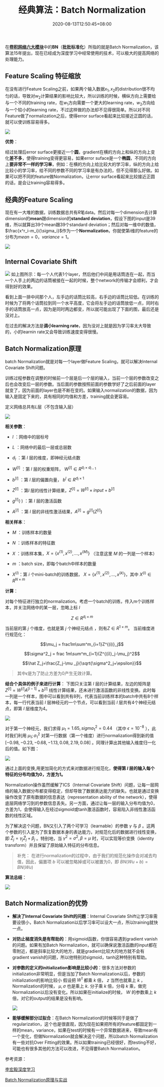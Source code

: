 ﻿---
title: "经典算法：Batch Normalization"
date: 2020-08-13T12:50:45+08:00



summary: 在[**卷积网络六大模块**](https://aimoon.top/2020/06/convolutional1/#%E5%8D%B7%E7%A7%AF%E7%A5%9E%E7%BB%8F%E7%BD%91%E7%BB%9C)中的**BN**（**批批标准化**）所指的就是Batch Normalization，该算法15年提出，现在已经成为深度学习中经常使用的技术，可以极大的提高网络的处理能力。


tags: 
    - Batch Normalization
    - 算法
categories: 
    - 深度学习
featuredImage: "https://img-blog.csdnimg.cn/20200813125930659.png"
featuredImagePreview: "https://img-blog.csdnimg.cn/20200813125930659.png"
---




在[**卷积网络六大模块**](https://aimoon.top/2020/06/convolutional1/#%E5%8D%B7%E7%A7%AF%E7%A5%9E%E7%BB%8F%E7%BD%91%E7%BB%9C)中的**BN**（**批批标准化**）所指的就是Batch Normalization，该算法15年提出，现在已经成为深度学习中经常使用的技术，可以极大的提高网络的处理能力。


## Feature Scaling 特征缩放

在没有进行Feature Scaling之前，如果两个输入数据$x_1,x_2$的distribution很不均匀的话，导致对$w_2$计算结果的影响比较大，所以训练的时候，横纵方向上需要给与一个不同的training rate，在$w_1$方向需要一个更大的learning rate，$w_2$方向给与一个较小的learning rate，不过这样做的办法却不见得很简单。所以对不同Feature做了normalization之后，使得error surface看起来比较接近正圆的话，就可以使训练容易得多。

![](https://img-blog.csdnimg.cn/20200813105328551.png " ")

**优势**：

经过处理后error surface更接近一个**圆**，gradient在横的方向上和纵的方向上变化**差不多**，使得training变得更容易，如果error suface是一个**椭圆**，不同的方向上**要非常不一样的学习率**，例如：在横的方向上给比较大的学习率，纵的方向上给比较小的学习率，给不同的参数不同的学习率是有办法的，但不见得那么好做。如果可以把不同的feature做Normalization，让error surface看起来比较接近正圆的话，是会让training容易得多。

## 经典的Feature Scaling

现在有一大堆的数据，训练数据总共有$R$笔data。然后对每一个dimension去计算dimension的**mean**跟dimension的**standard deviation**，假设下图的input是39维，所以就算出39个mean跟39个standard deviation；然后对每一维中的数值，$\frac{x^r_i-m_i}{\sigma_i}$作为一个**Normalization**，你就使第$i$维的feature的分布为$mean=0，variance=1$。

![](https://img-blog.csdnimg.cn/2020081311041288.png " ")

## Internal Covariate Shift

![](https://img-blog.csdnimg.cn/20200813110919726.png " ")
如上图所示：每一个人代表1个layer，然后他们中间是用话筒连在一起，而当一个人手上的两边的话筒被接在一起的时候，整个network的传输才会顺利，才会得到好的效果。

看到上面一排中间那个人，左手边的话筒比较高，右手边的话筒比较低。在训练的时候为了将两个话筒拉到同一个水平高度，它会将左手边的话筒放低一点，同时右手的话筒放高一点，因为是同时两边都变，所以就可能出现了下面的图，最后还是没对上。

在过去的解决方法是**调小learning rate**，因为没对上就是因为学习率太大导致的，小的learnin rate又会导致训练速度变得很慢。

## Batch Normalization原理

batch Normalization就是对每一个layer做Feature Scaling，就可以解决Internal Covariate Shift问题。


训练过程参数在调整的时候前一个层是后一个层的输入，当前一个层的参数改变之后也会改变后一层的参数。当后面的参数按照前面的参数学好了之后前面的layer就变了，因为前面的layer也是不断在变的。如果输入normalization的数据，因为输入是固定下来的，具有相同的均值和方差，training就会更容易。

定义网络总共有$L$层（不包含输入层）

![](https://img-blog.csdnimg.cn/20200813112807966.png " ")

**相关参数**：

- $l$ ：网络中的层标号

- $L$ ：网络中的最后一层或总层数

- $d_l$ ：第 $l$ 层的维度，即神经元结点数

- $W^{[l]}$ ：第 $l$ 层的权重矩阵， $W^{[l]}\in R^{d_l\times d_{l-1}}$

- $b^{[l]}$ ：第 $l$ 层的偏置向量， $b^{l}\in R^{d_l\times 1}$

- $Z^{[l]}$ ：第$l$ 层的线性计算结果，$Z^{[l]}=W^{[l]}\times input +b^{[l]}$

- $g^{[l]}(\cdot)$ ：第 $l$ 层的激活函数

- $A^{[l]}$ ：第 $l$ 层的非线性激活结果，$A^{[l]} = g^{[l]}(Z^{[l]})$

**相关样本**：

- $M$ ：训练样本的数量

- $N$ ：训练样本的特征数

- $X$ ：训练样本集，$X=\lbrace x^{(1)},x^{(2)}, … ,x^{(M)}\rbrace$ （注意这里 $M$ 的一列是一个样本）

- $m$ ：batch size，即每个batch中样本的数量

- $X^{(i)}$：第 $i$ 个mini-batch的训练数据， $X=\lbrace x^{(1)},x^{(2)}, … ,x^{(k)}\rbrace$，其中 $X^{(i)}\in R^{N\times m}$


**计算**：


对每个特征进行独立的normalization。考虑一个batch的训练，传入m个训练样本，并关注网络中的某一层，忽略上标 $l$ 

 $$Z\in  R^{d_l\times m}$$

当前层的第 $j$ 个维度，也就是第 $j$ 个神经元结点	，则有$Z\in  R^{1\times m}$。
当前维度进行规范化：

$$\mu_j = frac1m\sum^m_{i=1}Z^{(i)}_j$$

$$\sigma^2_j = frac 1m\sum^m_{i=1}(Z^{(i)}_j-\mu_j)^2$$

$$\hat Z_j=\frac{Z_j-\mu _j}{\sqrt{\sigma^2_j+\epsilon}}$$

> 其中$\epsilon$是为了防止方差为0产生无效计算。

**结合个具体的例子来进行计算**：
下图只关注第 $l$ 层的计算结果，左边的矩阵是 $Z^{[l]}=W^{[l]}A^{[l-1]}+b^{[l]}$ 线性计算结果，还未进行激活函数的非线性变换。此时每一列是一个样本，图中可以看到共有8列，代表当前训练样本的batch中共有8个样本，每一行代表当前 $l$ 层神经元的一个节点，可以看到当前 $l$ 层共有4个神经元结点，即第 $l$ 层维度为4。

![](https://img-blog.csdnimg.cn/20200813120533517.png " ")


对于第一个神经元，我们求得 $\mu_1 = 1.65, sigma^2_1=0.44$ （其中 $\epsilon = 10^{-8}$ ），此时我们利用 $\mu_1 ;\sigma^2_1$ 对第一行数据（第一个维度）进行normalization得到新的值 $[-0.98, -0.23, -0.68, -1.13, 0.08, 2.19, 0.08]$ 。同理计算出其他输入维度归一化后的值。如下图：

![](https://img-blog.csdnimg.cn/20200813121158695.png " ")

通过上面的变换,用更加简化的方式来对数据进行规范化，**使得第 $l$ 层的输入每个特征的分布均值为0，方差为1。**

Normalization操作虽然缓解了ICS（Internal Covariate Shift）问题，让每一层网络的输入数据分布都变得稳定，但却导致了数据表达能力的缺失。也就是通过变换操作改变了原有数据的信息表达（representation ability of the network），使得底层网络学习到的参数信息丢失。另一方面，通过让每一层的输入分布均值为0，方差为1，会使得输入在经过sigmoid或tanh激活函数时，容易陷入非线性激活函数的线性区域。

为了解决这个问题，BN又引入了两个可学习（learnable）的参数 $\gamma$ 与 $\beta$ 。这两个参数的引入是为了恢复数据本身的表达能力，对规范化后的数据进行线性变换，即 $\hat Z_j=\gamma_j\hat Z_j+\beta_j$ 。特别地，当 $\gamma^2=\sigma^2,\beta=\mu$ 时，可以实现等价变换（identity transform）并且保留了原始输入特征的分布信息。

>补充： 在进行normalization的过程中，由于我们的规范化操作会对减去均值，因此，偏置项 $b$ 可以被忽略掉或可以被置为0，即 $BN(Wu+b)=BN(Wu)$

**算法总结**：

![](https://img-blog.csdnimg.cn/20200813124903665.png " ")


## Batch Normalization的优势
- **解决了Internal Covariate Shift的问题**：Internal Covariate Shift让学习率需要设很小，Batch Normalization以后学习率可以设大一点，所以training就快一点。

- **对防止梯度消失是有帮助的**：用sigmoid函数，你很容易遇到gradient vanish的问题。如果有加Batch Normalization，就可以确保说激活函数的input都在零附近，都是斜率比较大的地方，就是gradient比较大的地方就不会有gradient vanish的问题，所以他特别对sigmoid，tanh这种特别有帮助。

- **对参数的定义的initialization影响是比较小的**：很多方法对参数的initialization非常明显，但是当加了Batch Normalization以后，参数的initialization的影响比较小
假设把 $W^1$ 都乘 $k$ 倍， $z$ 当然也就乘上 $k$ ，Normalization的时候， $\mu,\sigma$ 也是乘上 $k$.
分子乘 $k$ 倍，分母 $k$ 乘，做完Normalization以后没有变化。所以如果在initialize的时候， $W$ 的参数乘上 $k$ 倍，对它的output的结果是没有影响。

	![](https://img-blog.csdnimg.cn/20200813122829990.png)


- **能够缓解部分过拟合**：在Batch Normalization的时候等同于是做了regularization，这个也是很直观，因为现在如果把所有的feature都固定到一样的mean，variance，如果在test的时候有一个异常数据进来，导致mean有一个变化，但做Normalization就会解决这个问题，所以batch Normalization有一些对抗Over Fitting的效果。所以如果training已经很好，而testing不好，可能也有很多其他的方法可以改进，不见得要Batch Normalization。


参考资源：

[李宏毅深度学习](https://www.bilibili.com/video/av9770302?p=10)

[Batch Normalization原理与实战](https://zhuanlan.zhihu.com/p/34879333)
